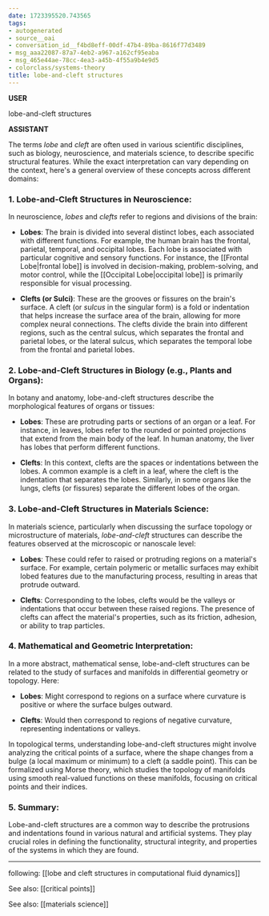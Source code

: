 ```yaml
---
date: 1723395520.743565
tags:
- autogenerated
- source__oai
- conversation_id__f4bd8eff-00df-47b4-89ba-8616f77d3489
- msg_aaa22087-87a7-4eb2-a967-a162cf95eaba
- msg_465e44ae-78cc-4ea3-a45b-4f55a9b4e9d5
- colorclass/systems-theory
title: lobe-and-cleft structures
---
```


**USER**

lobe-and-cleft structures


**ASSISTANT**

The terms *lobe* and *cleft* are often used in various scientific disciplines, such as biology, neuroscience, and materials science, to describe specific structural features. While the exact interpretation can vary depending on the context, here's a general overview of these concepts across different domains:

### 1. **Lobe-and-Cleft Structures in Neuroscience:**

In neuroscience, *lobes* and *clefts* refer to regions and divisions of the brain:

- **Lobes**: The brain is divided into several distinct lobes, each associated with different functions. For example, the human brain has the frontal, parietal, temporal, and occipital lobes. Each lobe is associated with particular cognitive and sensory functions. For instance, the [[Frontal Lobe|frontal lobe]] is involved in decision-making, problem-solving, and motor control, while the [[Occipital Lobe|occipital lobe]] is primarily responsible for visual processing.

- **Clefts (or Sulci)**: These are the grooves or fissures on the brain's surface. A cleft (or *sulcus* in the singular form) is a fold or indentation that helps increase the surface area of the brain, allowing for more complex neural connections. The clefts divide the brain into different regions, such as the central sulcus, which separates the frontal and parietal lobes, or the lateral sulcus, which separates the temporal lobe from the frontal and parietal lobes.

### 2. **Lobe-and-Cleft Structures in Biology (e.g., Plants and Organs):**

In botany and anatomy, lobe-and-cleft structures describe the morphological features of organs or tissues:

- **Lobes**: These are protruding parts or sections of an organ or a leaf. For instance, in leaves, lobes refer to the rounded or pointed projections that extend from the main body of the leaf. In human anatomy, the liver has lobes that perform different functions.

- **Clefts**: In this context, clefts are the spaces or indentations between the lobes. A common example is a cleft in a leaf, where the cleft is the indentation that separates the lobes. Similarly, in some organs like the lungs, clefts (or fissures) separate the different lobes of the organ.

### 3. **Lobe-and-Cleft Structures in Materials Science:**

In materials science, particularly when discussing the surface topology or microstructure of materials, *lobe-and-cleft* structures can describe the features observed at the microscopic or nanoscale level:

- **Lobes**: These could refer to raised or protruding regions on a material's surface. For example, certain polymeric or metallic surfaces may exhibit lobed features due to the manufacturing process, resulting in areas that protrude outward.

- **Clefts**: Corresponding to the lobes, clefts would be the valleys or indentations that occur between these raised regions. The presence of clefts can affect the material's properties, such as its friction, adhesion, or ability to trap particles.

### 4. **Mathematical and Geometric Interpretation:**

In a more abstract, mathematical sense, lobe-and-cleft structures can be related to the study of surfaces and manifolds in differential geometry or topology. Here:

- **Lobes**: Might correspond to regions on a surface where curvature is positive or where the surface bulges outward.

- **Clefts**: Would then correspond to regions of negative curvature, representing indentations or valleys.

In topological terms, understanding lobe-and-cleft structures might involve analyzing the critical points of a surface, where the shape changes from a bulge (a local maximum or minimum) to a cleft (a saddle point). This can be formalized using Morse theory, which studies the topology of manifolds using smooth real-valued functions on these manifolds, focusing on critical points and their indices.

### 5. **Summary:**

Lobe-and-cleft structures are a common way to describe the protrusions and indentations found in various natural and artificial systems. They play crucial roles in defining the functionality, structural integrity, and properties of the systems in which they are found.


---


following: [[lobe and cleft structures in computational fluid dynamics]]

See also: [[critical points]]


See also: [[materials science]]
